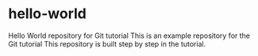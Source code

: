 # hello-world
Hello World repository for Git tutorial
This is an example repository for the Git tutorial
This repository is built step by step in the tutorial.
